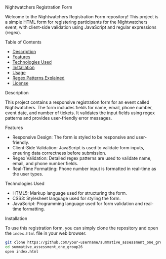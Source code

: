  Nightwatchers Registration Form

Welcome to the Nightwatchers Registration Form repository! This project is a simple HTML form for registering participants for the Nightwatchers event, with client-side validation using JavaScript and regular expressions (regex).

 Table of Contents

- [Description](description)
- [Features](features)
- [Technologies Used](technologies-used)
- [Installation](installation)
- [Usage](usage)
- [Regex Patterns Explained](regex-patterns-explained)
- [License](license)

 Description

This project contains a responsive registration form for an event called Nightwatchers. The form includes fields for name, email, phone number, event date, and number of tickets. It validates the input fields using regex patterns and provides user-friendly error messages.

 Features

- Responsive Design: The form is styled to be responsive and user-friendly.
- Client-Side Validation: JavaScript is used to validate form inputs, ensuring data correctness before submission.
- Regex Validation: Detailed regex patterns are used to validate name, email, and phone number fields.
- Real-Time Formatting: Phone number input is formatted in real-time as the user types.

 Technologies Used

- HTML5: Markup language used for structuring the form.
- CSS3: Stylesheet language used for styling the form.
- JavaScript: Programming language used for form validation and real-time formatting.

 Installation

To use this registration form, you can simply clone the repository and open the `index.html` file in your web browser.

```sh
git clone https://github.com/your-username/summative_assessment_one_group26.git
cd summative_assessment_one_group26
open index.html


